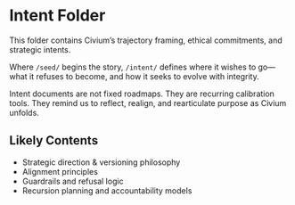 # Intent Folder

This folder contains Civium’s trajectory framing, ethical commitments, and strategic intents.

Where `/seed/` begins the story, `/intent/` defines where it wishes to go—what it refuses to become, and how it seeks to evolve with integrity.

Intent documents are not fixed roadmaps. They are recurring calibration tools. They remind us to reflect, realign, and rearticulate purpose as Civium unfolds.

## Likely Contents

- Strategic direction & versioning philosophy
- Alignment principles
- Guardrails and refusal logic
- Recursion planning and accountability models

